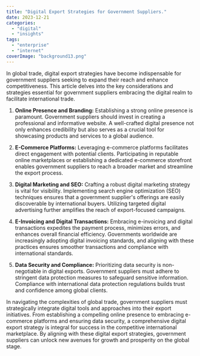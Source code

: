 ```yaml
---
title: "Digital Export Strategies for Government Suppliers."
date: 2023-12-21
categories: 
  - "digital"
  - "insights"
tags: 
  - "enterprise"
  - "internet"
coverImage: "background13.png"
---
```


In global trade, digital export strategies have become indispensable for government suppliers seeking to expand their reach and enhance competitiveness. This article delves into the key considerations and strategies essential for government suppliers embracing the digital realm to facilitate international trade.

1. **Online Presence and Branding:** Establishing a strong online presence is paramount. Government suppliers should invest in creating a professional and informative website. A well-crafted digital presence not only enhances credibility but also serves as a crucial tool for showcasing products and services to a global audience.

3. **E-Commerce Platforms:** Leveraging e-commerce platforms facilitates direct engagement with potential clients. Participating in reputable online marketplaces or establishing a dedicated e-commerce storefront enables government suppliers to reach a broader market and streamline the export process.

5. **Digital Marketing and SEO:** Crafting a robust digital marketing strategy is vital for visibility. Implementing search engine optimization (SEO) techniques ensures that a government supplier's offerings are easily discoverable by international buyers. Utilizing targeted digital advertising further amplifies the reach of export-focused campaigns.

7. **E-Invoicing and Digital Transactions:** Embracing e-invoicing and digital transactions expedites the payment process, minimizes errors, and enhances overall financial efficiency. Governments worldwide are increasingly adopting digital invoicing standards, and aligning with these practices ensures smoother transactions and compliance with international standards.

9. **Data Security and Compliance:** Prioritizing data security is non-negotiable in digital exports. Government suppliers must adhere to stringent data protection measures to safeguard sensitive information. Compliance with international data protection regulations builds trust and confidence among global clients.

In navigating the complexities of global trade, government suppliers must strategically integrate digital tools and approaches into their export initiatives. From establishing a compelling online presence to embracing e-commerce platforms and ensuring data security, a comprehensive digital export strategy is integral for success in the competitive international marketplace. By aligning with these digital export strategies, government suppliers can unlock new avenues for growth and prosperity on the global stage.
